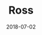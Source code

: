 ---
title: Ross
date: 2018-07-02
description: Ross 
thumb: /assets/images/pro-staff/ross_1011.jpeg
image: /assets/images/pro-staff/ross_1011.jpeg
angler-name: Ross Scroble

# reel-type: spinning
# reel-series: 300 

# location: Someplace, United States
# fish: Shark
# fish-length: 49 in.
# fish-weight: 78 lbs.
---